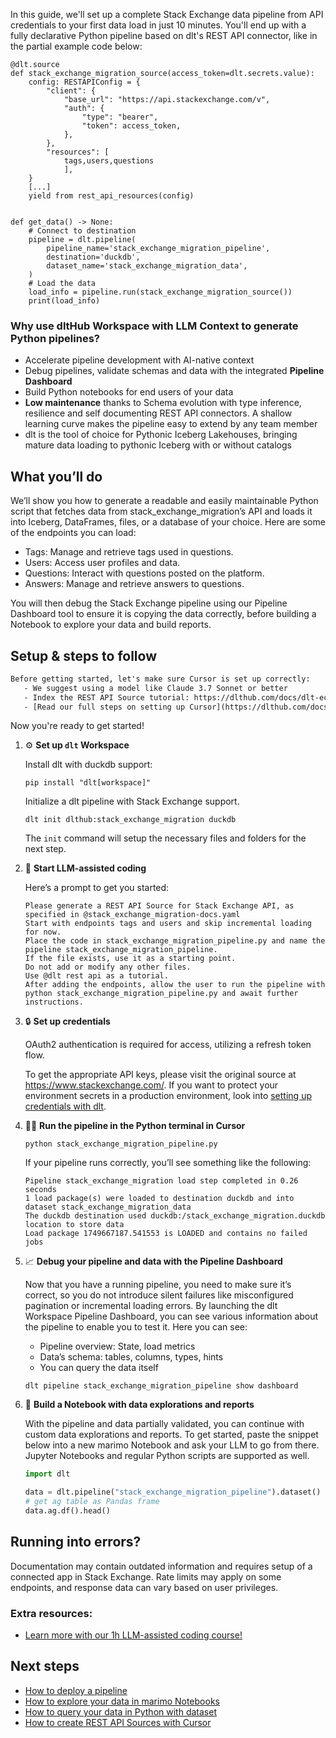 In this guide, we'll set up a complete Stack Exchange data pipeline from API credentials to your first data load in just 10 minutes. You'll end up with a fully declarative Python pipeline based on dlt's REST API connector, like in the partial example code below:

```python-outcome
@dlt.source
def stack_exchange_migration_source(access_token=dlt.secrets.value):
    config: RESTAPIConfig = {
        "client": {
            "base_url": "https://api.stackexchange.com/v",
            "auth": {
                "type": "bearer",
                "token": access_token,
            },
        },
        "resources": [
            tags,users,questions
            ],
    }
    [...]
    yield from rest_api_resources(config)


def get_data() -> None:
    # Connect to destination
    pipeline = dlt.pipeline(
        pipeline_name='stack_exchange_migration_pipeline',
        destination='duckdb',
        dataset_name='stack_exchange_migration_data', 
    )
    # Load the data
    load_info = pipeline.run(stack_exchange_migration_source())
    print(load_info) 
```

### Why use dltHub Workspace with LLM Context to generate Python pipelines?

- Accelerate pipeline development with AI-native context
- Debug pipelines, validate schemas and data with the integrated **Pipeline Dashboard**
- Build Python notebooks for end users of your data
- **Low maintenance** thanks to Schema evolution with type inference, resilience and self documenting REST API connectors. A shallow learning curve makes the pipeline easy to extend by any team member
- dlt is the tool of choice for Pythonic Iceberg Lakehouses, bringing mature data loading to pythonic Iceberg with or without catalogs

## What you’ll do

We’ll show you how to generate a readable and easily maintainable Python script that fetches data from stack_exchange_migration’s API and loads it into Iceberg, DataFrames, files, or a database of your choice. Here are some of the endpoints you can load:

- Tags: Manage and retrieve tags used in questions.
- Users: Access user profiles and data.
- Questions: Interact with questions posted on the platform.
- Answers: Manage and retrieve answers to questions.

You will then debug the Stack Exchange pipeline using our Pipeline Dashboard tool to ensure it is copying the data correctly, before building a Notebook to explore your data and build reports.

## Setup & steps to follow

```default
Before getting started, let's make sure Cursor is set up correctly:
   - We suggest using a model like Claude 3.7 Sonnet or better
   - Index the REST API Source tutorial: https://dlthub.com/docs/dlt-ecosystem/verified-sources/rest_api/ and add it to context as **@dlt rest api**
   - [Read our full steps on setting up Cursor](https://dlthub.com/docs/dlt-ecosystem/llm-tooling/cursor-restapi#23-configuring-cursor-with-documentation)
```

Now you're ready to get started!

1. ⚙️ **Set up `dlt` Workspace**
    
    Install dlt with duckdb support:
    ```shell
    pip install "dlt[workspace]"
    ```

    Initialize a dlt pipeline with Stack Exchange support.
    ```shell
    dlt init dlthub:stack_exchange_migration duckdb
    ```

    The `init` command will setup the necessary files and folders for the next step.
    
2. 🤠 **Start LLM-assisted coding**
    
    Here’s a prompt to get you started:
    
    ```prompt
    Please generate a REST API Source for Stack Exchange API, as specified in @stack_exchange_migration-docs.yaml 
    Start with endpoints tags and users and skip incremental loading for now. 
    Place the code in stack_exchange_migration_pipeline.py and name the pipeline stack_exchange_migration_pipeline. 
    If the file exists, use it as a starting point. 
    Do not add or modify any other files. 
    Use @dlt rest api as a tutorial. 
    After adding the endpoints, allow the user to run the pipeline with python stack_exchange_migration_pipeline.py and await further instructions.
    ```

    
3. 🔒 **Set up credentials** 
    
    OAuth2 authentication is required for access, utilizing a refresh token flow.
    
    To get the appropriate API keys, please visit the original source at https://www.stackexchange.com/.
    If you want to protect your environment secrets in a production environment, look into [setting up credentials with dlt](https://dlthub.com/docs/walkthroughs/add_credentials).
    
4. 🏃‍♀️ **Run the pipeline in the Python terminal in Cursor**
    
    ```shell
    python stack_exchange_migration_pipeline.py
    ```
    
    If your pipeline runs correctly, you’ll see something like the following:
    
    ```shell
    Pipeline stack_exchange_migration load step completed in 0.26 seconds
    1 load package(s) were loaded to destination duckdb and into dataset stack_exchange_migration_data
    The duckdb destination used duckdb:/stack_exchange_migration.duckdb location to store data
    Load package 1749667187.541553 is LOADED and contains no failed jobs
    ```
    
5. 📈 **Debug your pipeline and data with the Pipeline Dashboard**

    Now that you have a running pipeline, you need to make sure it’s correct, so you do not introduce silent failures like misconfigured pagination or incremental loading errors. By launching the dlt Workspace Pipeline Dashboard, you can see various information about the pipeline to enable you to test it. Here you can see:
    - Pipeline overview: State, load metrics
    - Data’s schema: tables, columns, types, hints
    - You can query the data itself
    
    ```shell
    dlt pipeline stack_exchange_migration_pipeline show dashboard
    ```
    
6. 🐍 **Build a Notebook with data explorations and reports**

    With the pipeline and data partially validated, you can continue with custom data explorations and reports. To get started, paste the snippet below into a new marimo Notebook and ask your LLM to go from there. Jupyter Notebooks and regular Python scripts are supported as well.

    
    ```python
    import dlt

   data = dlt.pipeline("stack_exchange_migration_pipeline").dataset()
   # get ag table as Pandas frame
   data.ag.df().head()
    ```

## Running into errors?

Documentation may contain outdated information and requires setup of a connected app in Stack Exchange. Rate limits may apply on some endpoints, and response data can vary based on user privileges.

### Extra resources:

- [Learn more with our 1h LLM-assisted coding course!](https://www.youtube.com/watch?v=GGid70rnJuM)

## Next steps

- [How to deploy a pipeline](https://dlthub.com/docs/walkthroughs/deploy-a-pipeline)
- [How to explore your data in marimo Notebooks](https://dlthub.com/docs/general-usage/dataset-access/marimo)
- [How to query your data in Python with dataset](https://dlthub.com/docs/general-usage/dataset-access/dataset)
- [How to create REST API Sources with Cursor](https://dlthub.com/docs/dlt-ecosystem/llm-tooling/cursor-restapi)

